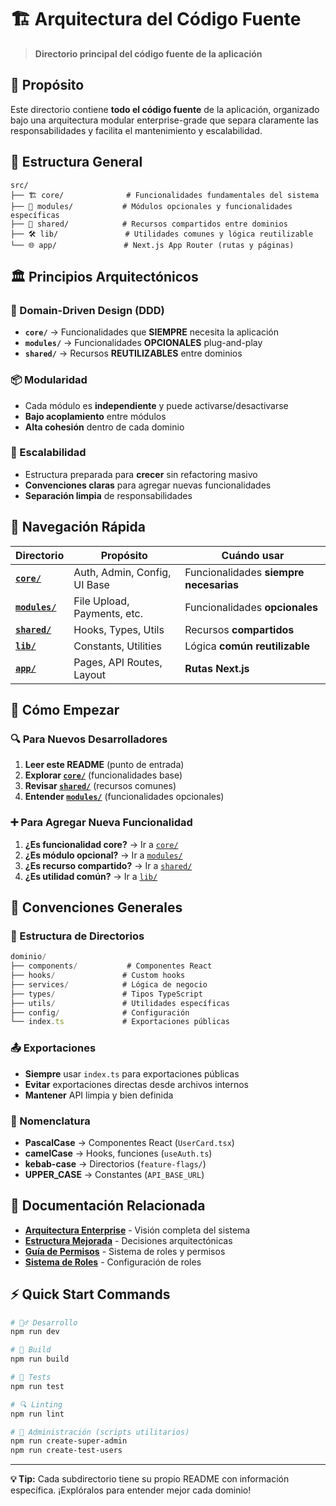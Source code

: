 # 🏗️ Arquitectura del Código Fuente

> **Directorio principal del código fuente de la aplicación**

## 🎯 Propósito

Este directorio contiene **todo el código fuente** de la aplicación, organizado bajo una arquitectura modular enterprise-grade que separa claramente las responsabilidades y facilita el mantenimiento y escalabilidad.

## 📁 Estructura General

```
src/
├── 🏗️ core/              # Funcionalidades fundamentales del sistema
├── 🧩 modules/           # Módulos opcionales y funcionalidades específicas
├── 🤝 shared/            # Recursos compartidos entre dominios
├── 🛠️ lib/               # Utilidades comunes y lógica reutilizable
└── 🌐 app/               # Next.js App Router (rutas y páginas)
```

## 🏛️ Principios Arquitectónicos

### **🎯 Domain-Driven Design (DDD)**

- **`core/`** → Funcionalidades que **SIEMPRE** necesita la aplicación
- **`modules/`** → Funcionalidades **OPCIONALES** plug-and-play
- **`shared/`** → Recursos **REUTILIZABLES** entre dominios

### **📦 Modularidad**

- Cada módulo es **independiente** y puede activarse/desactivarse
- **Bajo acoplamiento** entre módulos
- **Alta cohesión** dentro de cada dominio

### **🔄 Escalabilidad**

- Estructura preparada para **crecer** sin refactoring masivo
- **Convenciones claras** para agregar nuevas funcionalidades
- **Separación limpia** de responsabilidades

## 🧭 Navegación Rápida

| Directorio                            | Propósito                    | Cuándo usar                            |
| ------------------------------------- | ---------------------------- | -------------------------------------- |
| **[`core/`](./core/README.md)**       | Auth, Admin, Config, UI Base | Funcionalidades **siempre necesarias** |
| **[`modules/`](./modules/README.md)** | File Upload, Payments, etc.  | Funcionalidades **opcionales**         |
| **[`shared/`](./shared/README.md)**   | Hooks, Types, Utils          | Recursos **compartidos**               |
| **[`lib/`](./lib/README.md)**         | Constants, Utilities         | Lógica **común reutilizable**          |
| **[`app/`](./app/)**                  | Pages, API Routes, Layout    | **Rutas Next.js**                      |

## 🚀 Cómo Empezar

### **🔍 Para Nuevos Desarrolladores**

1. **Leer este README** (punto de entrada)
2. **Explorar [`core/`](./core/README.md)** (funcionalidades base)
3. **Revisar [`shared/`](./shared/README.md)** (recursos comunes)
4. **Entender [`modules/`](./modules/README.md)** (funcionalidades opcionales)

### **➕ Para Agregar Nueva Funcionalidad**

1. **¿Es funcionalidad core?** → Ir a [`core/`](./core/README.md)
2. **¿Es módulo opcional?** → Ir a [`modules/`](./modules/README.md)
3. **¿Es recurso compartido?** → Ir a [`shared/`](./shared/README.md)
4. **¿Es utilidad común?** → Ir a [`lib/`](./lib/README.md)

## 📝 Convenciones Generales

### **📂 Estructura de Directorios**

```typescript
dominio/
├── components/           # Componentes React
├── hooks/               # Custom hooks
├── services/            # Lógica de negocio
├── types/               # Tipos TypeScript
├── utils/               # Utilidades específicas
├── config/              # Configuración
└── index.ts             # Exportaciones públicas
```

### **📤 Exportaciones**

- **Siempre** usar `index.ts` para exportaciones públicas
- **Evitar** exportaciones directas desde archivos internos
- **Mantener** API limpia y bien definida

### **🎨 Nomenclatura**

- **PascalCase** → Componentes React (`UserCard.tsx`)
- **camelCase** → Hooks, funciones (`useAuth.ts`)
- **kebab-case** → Directorios (`feature-flags/`)
- **UPPER_CASE** → Constantes (`API_BASE_URL`)

## 🔗 Documentación Relacionada

- **[Arquitectura Enterprise](../docs/ENTERPRISE_ARCHITECTURE.md)** - Visión completa del sistema
- **[Estructura Mejorada](../docs/IMPROVED_ARCHITECTURE.md)** - Decisiones arquitectónicas
- **[Guía de Permisos](../docs/PERMISSIONS_GUIDE.md)** - Sistema de roles y permisos
- **[Sistema de Roles](../docs/SISTEMA-ROLES.md)** - Configuración de roles

## ⚡ Quick Start Commands

```bash
# 🏃‍♂️ Desarrollo
npm run dev

# 🔨 Build
npm run build

# 🧪 Tests
npm run test

# 🔍 Linting
npm run lint

# 📁 Administración (scripts utilitarios)
npm run create-super-admin
npm run create-test-users
```

---

**💡 Tip:** Cada subdirectorio tiene su propio README con información específica. ¡Explóralos para entender mejor cada dominio!
